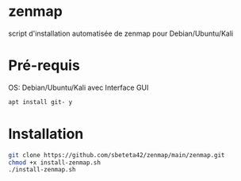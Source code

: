 # zenmap
script d'installation automatisée de zenmap pour Debian/Ubuntu/Kali

# Pré-requis
OS: Debian/Ubuntu/Kali avec Interface GUI
```bash
apt install git- y
```
# Installation
```bash
git clone https://github.com/sbeteta42/zenmap/main/zenmap.git
chmod +x install-zenmap.sh
./install-zenmap.sh
```
